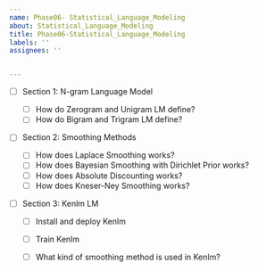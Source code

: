 ```yaml
---
name: Phase06- Statistical_Language_Modeling
about: Statistical_Language_Modeling
title: Phase06-Statistical_Language_Modeling
labels: ''
assignees: ''


---
```


- [ ] Section 1: N-gram Language Model

  - [ ] How do Zerogram and Unigram LM define? 
  - [ ] How do Bigram and Trigram LM define? 

- [ ] Section 2: Smoothing Methods

  - [ ] How does Laplace Smoothing works?
  - [ ] How does Bayesian Smoothing with Dirichlet Prior works?
  - [ ] How does Absolute Discounting works?
  - [ ] How does Kneser-Ney Smoothing works?

- [ ] Section 3: Kenlm LM

  - [ ] Install and deploy Kenlm 
  - [ ] Train Kenlm 
  - [ ] What kind of smoothing method is used in Kenlm?

  